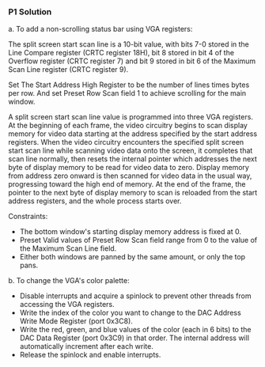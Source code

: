 ### P1 Solution

a. To add a non-scrolling status bar using VGA registers:

The split screen start scan line is a 10-bit value, with bits 7-0 stored in the Line Compare register (CRTC register 18H), bit 8 stored in bit 4 of the Overflow register (CRTC register 7) and bit 9 stored in bit 6 of the Maximum Scan Line register (CRTC register 9). 

Set The Start Address High Register to be the number of lines times bytes per row. And set Preset Row Scan field 1 to achieve scrolling for the main window.

A split screen start scan line value is programmed into three VGA registers. At the beginning of each frame, the video circuitry begins to scan display memory for video data starting at the address specified by the start address registers. When the video circuitry encounters the specified split screen start scan line while scanning video data onto the screen, it completes that scan line normally, then resets the internal pointer which addresses the next byte of display memory to be read for video data to zero. Display memory from address zero onward is then scanned for video data in the usual way, progressing toward the high end of memory. At the end of the frame, the pointer to the next byte of display memory to scan is reloaded from the start address registers, and the whole process starts over.

Constraints:
- The bottom window's starting display memory address is fixed at 0.
- Preset Valid values of Preset Row Scan field range from 0 to the value of the Maximum Scan Line field.
- Either both windows are panned by the same amount, or only the top pans.

b. To change the VGA's color palette:

- Disable interrupts and acquire a spinlock to prevent other threads from accessing the VGA registers.
- Write the index of the color you want to change to the DAC Address Write Mode Register (port 0x3C8).
- Write the red, green, and blue values of the color (each in 6 bits) to the DAC Data Register (port 0x3C9) in that order. The internal address will automatically increment after each write.
- Release the spinlock and enable interrupts.